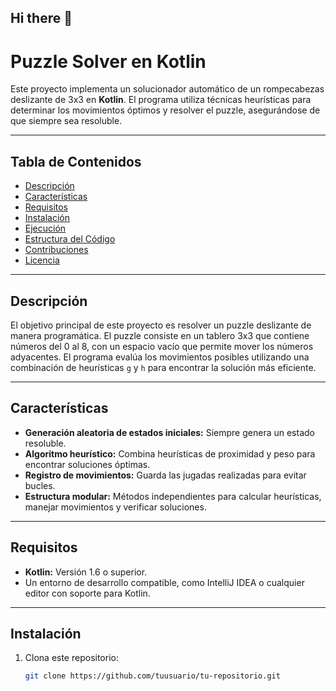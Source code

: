 ## Hi there 👋
# Puzzle Solver en Kotlin

Este proyecto implementa un solucionador automático de un rompecabezas deslizante de 3x3 en **Kotlin**. El programa utiliza técnicas heurísticas para determinar los movimientos óptimos y resolver el puzzle, asegurándose de que siempre sea resoluble.

---

## Tabla de Contenidos
- [Descripción](#descripción)
- [Características](#características)
- [Requisitos](#requisitos)
- [Instalación](#instalación)
- [Ejecución](#ejecución)
- [Estructura del Código](#estructura-del-código)
- [Contribuciones](#contribuciones)
- [Licencia](#licencia)

---

## Descripción

El objetivo principal de este proyecto es resolver un puzzle deslizante de manera programática. El puzzle consiste en un tablero 3x3 que contiene números del 0 al 8, con un espacio vacío que permite mover los números adyacentes. El programa evalúa los movimientos posibles utilizando una combinación de heurísticas `g` y `h` para encontrar la solución más eficiente.

---

## Características

- **Generación aleatoria de estados iniciales:** Siempre genera un estado resoluble.
- **Algoritmo heurístico:** Combina heurísticas de proximidad y peso para encontrar soluciones óptimas.
- **Registro de movimientos:** Guarda las jugadas realizadas para evitar bucles.
- **Estructura modular:** Métodos independientes para calcular heurísticas, manejar movimientos y verificar soluciones.

---

## Requisitos

- **Kotlin:** Versión 1.6 o superior.
- Un entorno de desarrollo compatible, como IntelliJ IDEA o cualquier editor con soporte para Kotlin.

---

## Instalación

1. Clona este repositorio:
   ```bash
   git clone https://github.com/tuusuario/tu-repositorio.git

<!--
**I-Encinas/I-Encinas** is a ✨ _special_ ✨ repository because its `README.md` (this file) appears on your GitHub profile.
# Puzzle Solver en Kotlin

Este proyecto implementa un solucionador automático de un rompecabezas deslizante de 3x3 en **Kotlin**. El programa utiliza técnicas heurísticas para determinar los movimientos óptimos y resolver el puzzle, asegurándose de que siempre sea resoluble.

---

## Tabla de Contenidos
- [Descripción](#descripción)
- [Características](#características)
- [Requisitos](#requisitos)
- [Instalación](#instalación)
- [Ejecución](#ejecución)
- [Estructura del Código](#estructura-del-código)
- [Contribuciones](#contribuciones)
- [Licencia](#licencia)

---

## Descripción

El objetivo principal de este proyecto es resolver un puzzle deslizante de manera programática. El puzzle consiste en un tablero 3x3 que contiene números del 0 al 8, con un espacio vacío que permite mover los números adyacentes. El programa evalúa los movimientos posibles utilizando una combinación de heurísticas `g` y `h` para encontrar la solución más eficiente.

---

## Características

- **Generación aleatoria de estados iniciales:** Siempre genera un estado resoluble.
- **Algoritmo heurístico:** Combina heurísticas de proximidad y peso para encontrar soluciones óptimas.
- **Registro de movimientos:** Guarda las jugadas realizadas para evitar bucles.
- **Estructura modular:** Métodos independientes para calcular heurísticas, manejar movimientos y verificar soluciones.

---

## Requisitos

- **Kotlin:** Versión 1.6 o superior.
- Un entorno de desarrollo compatible, como IntelliJ IDEA o cualquier editor con soporte para Kotlin.

---

## Instalación

1. Clona este repositorio:
   ```bash
   git clone https://github.com/tuusuario/tu-repositorio.git

Here are some ideas to get you started:

- 🔭 I’m currently working on ...
- 🌱 I’m currently learning ...
- 👯 I’m looking to collaborate on ...
- 🤔 I’m looking for help with ...
- 💬 Ask me about ...
- 📫 How to reach me: ...
- 😄 Pronouns: ...
- ⚡ Fun fact: ...
-->
